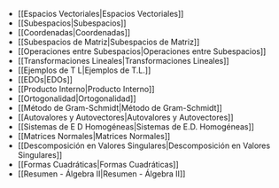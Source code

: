 - [[Espacios Vectoriales|Espacios Vectoriales]]
- [[Subespacios|Subespacios]]
- [[Coordenadas|Coordenadas]]
- [[Subespacios de Matriz|Subespacios de Matriz]]
- [[Operaciones entre Subespacios|Operaciones entre Subespacios]]
- [[Transformaciones Lineales|Transformaciones Lineales]]
- [[Ejemplos de T L|Ejemplos de T.L.]]
- [[EDOs|EDOs]]
- [[Producto Interno|Producto Interno]]
- [[Ortogonalidad|Ortogonalidad]]
- [[Método de Gram-Schmidt|Método de Gram-Schmidt]]
- [[Autovalores y Autovectores|Autovalores y Autovectores]]
- [[Sistemas de E D Homogéneas|Sistemas de E.D. Homogéneas]]
- [[Matrices Normales|Matrices Normales]]
- [[Descomposición en Valores Singulares|Descomposición en Valores Singulares]]
- [[Formas Cuadráticas|Formas Cuadráticas]]
- [[Resumen - Álgebra II|Resumen  - Álgebra II]]